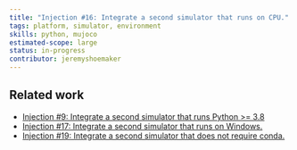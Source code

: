 ```yaml
---
title: "Injection #16: Integrate a second simulator that runs on CPU."
tags: platform, simulator, environment
skills: python, mujoco
estimated-scope: large
status: in-progress
contributor: jeremyshoemaker
---
```


## Related work

- [Injection #9: Integrate a second simulator that runs Python >= 3.8](./injection-9-integrate-a-second-simulator-that-runs-python-gte-38.md)
- [Injection #17: Integrate a second simulator that runs on Windows.](./injection-17-integrate-a-second-simulator-that-runs-on-windows.md)
- [Injection #19: Integrate a second simulator that does not require conda.](./injection-19-integrate-a-second-simulator-that-does-not-require-conda.md)
